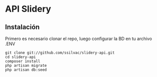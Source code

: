 # API Slidery

## Instalación
Primero es necesario clonar el repo, luego configurar la BD en tu archivo .ENV

```
git clone git://github.com/ssilvac/slidery-api.git
cd slidery-api
composer install
php artisan migrate
php artisan db:seed
```


